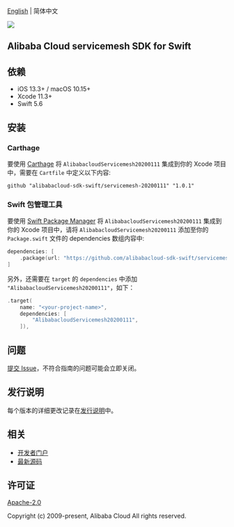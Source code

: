 [English](README.md) | 简体中文

![](https://aliyunsdk-pages.alicdn.com/icons/AlibabaCloud.svg)

## Alibaba Cloud servicemesh SDK for Swift

## 依赖

- iOS 13.3+ / macOS 10.15+
- Xcode 11.3+
- Swift 5.6

## 安装

### Carthage

要使用 [Carthage](https://github.com/Carthage/Carthage) 将 `AlibabacloudServicemesh20200111` 集成到你的 Xcode 项目中，需要在 `Cartfile` 中定义以下内容:

```ogdl
github "alibabacloud-sdk-swift/servicemesh-20200111" "1.0.1"
```

### Swift 包管理工具

要使用 [Swift Package Manager](https://swift.org/package-manager/) 将 `AlibabacloudServicemesh20200111` 集成到你的 Xcode 项目中，请将 `AlibabacloudServicemesh20200111` 添加至你的 `Package.swift` 文件的 dependencies 数组内容中:

```swift
dependencies: [
    .package(url: "https://github.com/alibabacloud-sdk-swift/servicemesh-20200111.git", from: "1.0.1")
]
```

另外，还需要在 `target` 的 `dependencies` 中添加 `"AlibabacloudServicemesh20200111"`，如下：

```swift
.target(
    name: "<your-project-name>",
    dependencies: [
        "AlibabacloudServicemesh20200111",
    ]),
```

## 问题

[提交 Issue](https://github.com/alibabacloud-sdk-swift/servicemesh-20200111/issues/new)，不符合指南的问题可能会立即关闭。

## 发行说明

每个版本的详细更改记录在[发行说明](./ChangeLog.txt)中。

## 相关

* [开发者门户](https://next.api.aliyun.com/home)
* [最新源码](https://github.com/alibabacloud-sdk-swift/servicemesh-20200111)

## 许可证

[Apache-2.0](http://www.apache.org/licenses/LICENSE-2.0)

Copyright (c) 2009-present, Alibaba Cloud All rights reserved.
